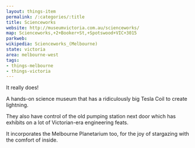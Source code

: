 ```yaml
---
layout: things-item
permalink: /:categories/:title
title: Scienceworks
website: http://museumvictoria.com.au/scienceworks/ 
map: Scienceworks,+2+Booker+St,+Spotswood+VIC+3015
parkweb: 
wikipedia: Scienceworks_(Melbourne)
state: victoria
area: melbourne-west
tags:
- things-melbourne
- things-victoria
---
```

It really does!

A hands-on science museum that has a ridiculously big Tesla Coil to create lightning.

They also have control of the old pumping station next door which has exhibits on a lot of Victorian-era engineering feats.

It incorporates the Melbourne Planetarium too, for the joy of stargazing with the comfort of inside.